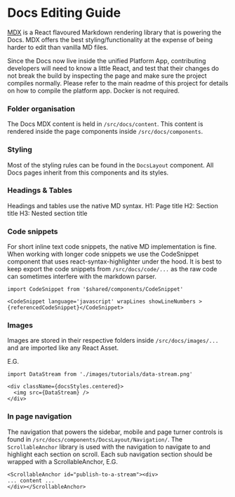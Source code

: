 # Docs Editing Guide
[MDX](https://github.com/mdx-js/mdx) is a React flavoured Markdown rendering library that is powering the Docs. MDX offers the best styling/functionality at the expense of being harder to edit than vanilla MD files.

Since the Docs now live inside the unified Platform App, contributing developers will need to know a little React, and test that their changes do not break the build by inspecting the page and make sure the project compiles normally. Please refer to the main readme of this project for details on how to compile the platform app. Docker is not required.

### Folder organisation
The Docs MDX content is held in `/src/docs/content`. This content is rendered inside the page components inside `/src/docs/components`.

### Styling
Most of the styling rules can be found in the `DocsLayout` component. All Docs pages inherit from this components and its styles. 

### Headings & Tables
Headings and tables use the native MD syntax.
H1: Page title
H2: Section title
H3: Nested section title 

### Code snippets
For short inline text code snippets, the native MD implementation is fine. When working with longer code snippets we use the CodeSnippet component that uses react-syntax-highlighter under the hood. It is best to keep export the code snippets from `/src/docs/code/...` as the raw code can sometimes interfere with the markdown parser. 

```
import CodeSnippet from '$shared/components/CodeSnippet'

<CodeSnippet language='javascript' wrapLines showLineNumbers >{referencedCodeSnippet}</CodeSnippet> 

```

### Images
Images are stored in their respective folders inside `/src/docs/images/...` and are imported like any React Asset. 

E.G. 

```
import DataStream from './images/tutorials/data-stream.png'

<div className={docsStyles.centered}>
  <img src={DataStream} />
</div>
```

### In page navigation
The navigation that powers the sidebar, mobile and page turner controls is found in `/src/docs/components/DocsLayout/Navigation/`. The `ScrollableAnchor` library is used with the navigation to navigate to and highlight each section on scroll. Each sub navigation section should be wrapped with a ScrollableAnchor,
E.G.

```
<ScrollableAnchor id="publish-to-a-stream"><div>
... content ... 
</div></ScrollableAnchor>
```